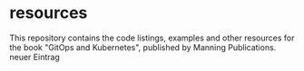 # resources
This repository contains the code listings, examples and other resources for the book "GitOps and Kubernetes", published by Manning Publications.
neuer Eintrag
